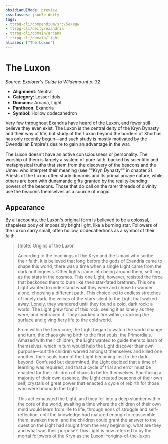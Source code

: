 ```yaml
---
obsidianUIMode: preview
cssclasses: json5e-deity
tags:
- ttrpg-cli/compendium/src/5e/egw
- ttrpg-cli/deity/exandria
- ttrpg-cli/domain/arcana
- ttrpg-cli/domain/light
aliases: ["The Luxon"]
---
```

# The Luxon
*Source: Explorer's Guide to Wildemount p. 32* 

- **Alignment**: Neutral
- **Category**: Lesser Idols
- **Domains**: Arcana, Light
- **Pantheon**: Exandria
- **Symbol**: Hollow dodecahedron

Very few throughout Exandria have heard of the Luxon, and fewer still believe they even exist. The Luxon is the central deity of the Kryn Dynasty and their way of life, but study of the Luxon beyond the borders of Xhorhas has only recently begun—and such study is mostly motivated by the Dwendalian Empire's desire to gain an advantage in the war.

The Luxon doesn't have an active consciousness or personality. The worship of them is largely a system of pure faith, backed by scientific and metaphysical truths that stem from the discovery of the beacons and the Umavi who interpret their meaning (see ""Kryn Dynasty"" in chapter 2). Priests of the Luxon often study dunamis and its primal arcane nature, while others are born with dunamantic gifts granted by the reality-bending powers of the beacons. Those that do call on the rarer threads of divinity use the beacons themselves as a source of magic.

## Appearance

By all accounts, the Luxon's original form is believed to be a colossal, shapeless body of impossibly bright light, like a burning star. Followers of the Luxon carry small, often hollow, dodecahedrons as a symbol of their faith.

> [!note] Origins of the Luxon
> 
> According to the teachings of the Kryn and the Umavi who scribe their faith, it is believed that long before the gods of Exandria came to shape this world, there was a time when a single Light came from the dark nothingness. Other lights came into being around them, settling as the stars in the cosmos. This one Light, however, resisted the force that beckoned them to burn like their star-fated brethren. This one Light wanted to understand what they were and chose to wander alone, choosing a different path. This choice led to endless stretches of lonely dark, the voices of the stars silent to the Light that walked away. Lonely, they wandered until they found a cold, dark rock: a world. The Light grew fond of this rock, seeing it as lonely as they were, and embraced it. They sparked a fire within, cracking the surface and giving fiery life to the cold world.
> 
> From within the fiery core, the Light began to watch the world change and turn, the chaos giving birth to the first souls: the Primordials. Amazed with their children, the Light wanted to guide them to learn of themselves, which in turn would help the Light discover their own purpose—but the children warred amongst themselves and killed one another, their souls born of the Light becoming lost to the dark beyond. Confused but determined, the Light decided that a time of learning was required, and that a cycle of trial and error must be enacted for their children of chaos to better themselves. Sacrificing a majority of their own essence, the Light created beacons of their own self, crystals of great power that enacted a cycle of rebirth for those who were bound to the Light.
> 
> This act exhausted the Light, and they fell into a deep slumber within the core of the world, awaiting a time where the children of their own mind would learn from life to life, through eons of struggle and self-reflection, until the knowledge had matured enough to reassemble them, awaken them, and the children could grant the answer to the question the Light had sought from the very beginning: what are they and what was their purpose? This Light is now referred to by the mortal followers of the Kryn as the Luxon.
^origins-of-the-luxon